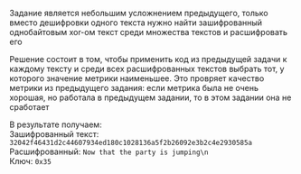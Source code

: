 Задание является небольшим усложнением предыдущего, только вместо дешифровки одного текста нужно найти зашифрованный однобайтовым xor-ом текст среди множества текстов и расшифровать его

Решение состоит в том, чтобы применить код из предыдущей задачи к каждому тексту и среди всех расшифрованных текстов выбрать тот, у которого значение метрики наименьшее. Это провряет качество метрики из предыдущего задания: если метрика была не очень хорошая, но работала в предыдущем задании, то в этом задании она не сработает

В результате получаем:  
Зашифрованный текст: `32042f46431d2c44607934ed180c1028136a5f2b26092e3b2c4e2930585a`  
Расшифрованный: `Now that the party is jumping\n`  
Ключ: `0x35`
